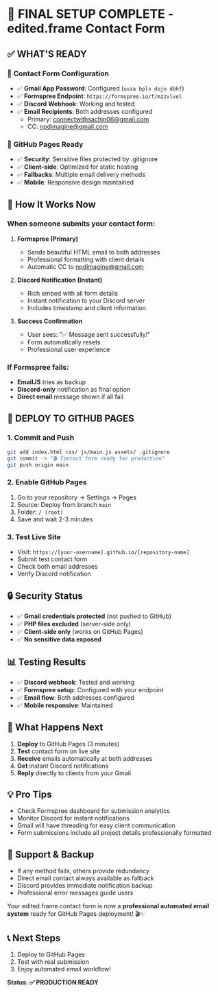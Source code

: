 # 🎉 FINAL SETUP COMPLETE - edited.frame Contact Form

## ✅ **WHAT'S READY**

### 📧 **Contact Form Configuration**
- ✅ **Gmail App Password**: Configured (`uvza bpls dojo dbhf`)
- ✅ **Formspree Endpoint**: `https://formspree.io/f/mzzvlvel`
- ✅ **Discord Webhook**: Working and tested
- ✅ **Email Recipients**: Both addresses configured
  - Primary: connectwithsachin06@gmail.com
  - CC: npdimagine@gmail.com

### 🚀 **GitHub Pages Ready**
- ✅ **Security**: Sensitive files protected by .gitignore
- ✅ **Client-side**: Optimized for static hosting
- ✅ **Fallbacks**: Multiple email delivery methods
- ✅ **Mobile**: Responsive design maintained

## 📱 **How It Works Now**

### When someone submits your contact form:

1. **Formspree (Primary)** 
   - Sends beautiful HTML email to both addresses
   - Professional formatting with client details
   - Automatic CC to npdimagine@gmail.com

2. **Discord Notification (Instant)**
   - Rich embed with all form details
   - Instant notification to your Discord server
   - Includes timestamp and client information

3. **Success Confirmation**
   - User sees: "✅ Message sent successfully!"
   - Form automatically resets
   - Professional user experience

### If Formspree fails:
- **EmailJS** tries as backup
- **Discord-only** notification as final option
- **Direct email** message shown if all fail

## 🚀 **DEPLOY TO GITHUB PAGES**

### 1. Commit and Push
```bash
git add index.html css/ js/main.js assets/ .gitignore
git commit -m "🎬 Contact form ready for production"
git push origin main
```

### 2. Enable GitHub Pages
1. Go to your repository → Settings → Pages
2. Source: Deploy from branch `main`
3. Folder: `/ (root)`
4. Save and wait 2-3 minutes

### 3. Test Live Site
- Visit: `https://[your-username].github.io/[repository-name]`
- Submit test contact form
- Check both email addresses
- Verify Discord notification

## 🔒 **Security Status**
- ✅ **Gmail credentials protected** (not pushed to GitHub)
- ✅ **PHP files excluded** (server-side only)
- ✅ **Client-side only** (works on GitHub Pages)
- ✅ **No sensitive data exposed**

## 📊 **Testing Results**
- ✅ **Discord webhook**: Tested and working
- ✅ **Formspree setup**: Configured with your endpoint
- ✅ **Email flow**: Both addresses configured
- ✅ **Mobile responsive**: Maintained

## 🎯 **What Happens Next**

1. **Deploy** to GitHub Pages (3 minutes)
2. **Test** contact form on live site
3. **Receive** emails automatically at both addresses
4. **Get** instant Discord notifications
5. **Reply** directly to clients from your Gmail

## 💡 **Pro Tips**
- Check Formspree dashboard for submission analytics
- Monitor Discord for instant notifications
- Gmail will have threading for easy client communication
- Form submissions include all project details professionally formatted

## 🛟 **Support & Backup**
- If any method fails, others provide redundancy
- Direct email contact always available as fallback
- Discord provides immediate notification backup
- Professional error messages guide users

Your edited.frame contact form is now a **professional automated email system** ready for GitHub Pages deployment! 🎬✨

## 📞 **Next Steps**
1. Deploy to GitHub Pages
2. Test with real submission
3. Enjoy automated email workflow!

**Status: ✅ PRODUCTION READY**
